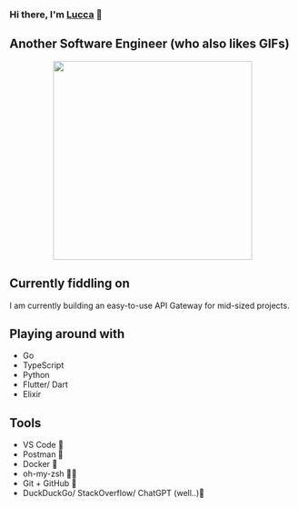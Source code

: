 ### Hi there, I'm [Lucca](https://lucdoe.com/) 👋

## Another Software Engineer (who also likes GIFs)

<p align="center">
  <img width="350" src="https://media.giphy.com/media/lTRuG1F4VZ3LHMpXY2/giphy.gif">
</p>

## Currently fiddling on
I am currently building an easy-to-use API Gateway for mid-sized projects. 

## Playing around with
- Go
- TypeScript
- Python
- Flutter/ Dart
- Elixir

## Tools
- VS Code 💙
- Postman 🧡
- Docker 🐳
- oh-my-zsh 💆‍♂️
- Git + GitHub 🦾
- DuckDuckGo/ StackOverflow/ ChatGPT (well..)👀



